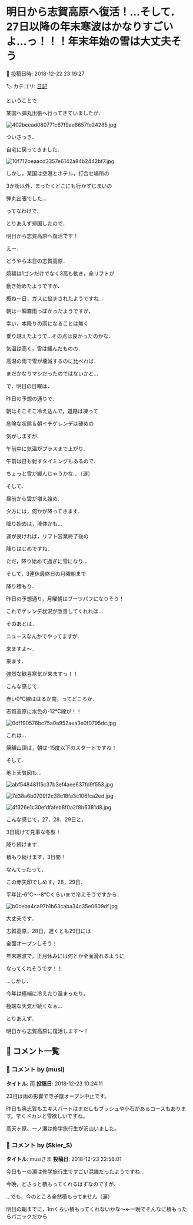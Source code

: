 # 明日から志賀高原へ復活！…そして．27日以降の年末寒波はかなりすごいよ…っ！！！年末年始の雪は大丈夫そう

📅 投稿日時: 2018-12-22 23:19:27

🏷️ カテゴリ: [日記](cc4b5682fb7b8b144980957a978653fb0.md)

ということで．


某国へ弾丸出張へ行ってきていましたが．




![402bcead080771c67f9ae6657fe24285.jpg](images/402bcead080771c67f9ae6657fe24285.jpg)




ついさっき．


自宅に戻ってきました．




![10f712beaacd3357e6142a84b2442bf7.jpg](images/10f712beaacd3357e6142a84b2442bf7.jpg)




しかし，某国は空港とホテル，打合せ場所の


3か所以外，まったくどこにも行かずじまいの


弾丸出張でした…





ってなわけで．


とりあえず帰国したので．


明日から志賀高原へ復活です！





えー．


どうやら本日の志賀高原．


焼額は1ゴンだけでなく3高も動き，全リフトが


動き始めたようですが．


概ね一日，ガスに悩まされたようですね…


朝は一瞬霧雨っぽかったようですが，


幸い，本降りの雨になることは無く


乗り越えたようで…その点は良かったのかな．


気温は高く，雪は緩んだものの．


高温の雨で雪が壊滅するのに比べれば．


まだかなりマシだったのではないかと…





で，明日の日曜は．


昨日の予想の通りで．


朝はそこそこ冷え込んで，道路は凍って


危険な状態＆朝イチゲレンデは硬めの


気がしますが．


午前中に気温がプラスまで上がり．


午前は日も射すタイミングもあるので．


ちょっと雪が緩んじゃうかな…（涙）


そして．


昼前から雲が増え始め．


夕方には，何かが降ってきます．


降り始めは，液体かも…


運が良ければ，リフト営業終了後の


降りはじめですね．


ただ，降り始めて過ぎに雪になり…





そして，3連休最終日の月曜朝まで


降り積もり．


昨日の予想通り，月曜朝はブーツパフになりそう！


これでゲレンデ状況が改善してくれれば…





そのあとは．


ニュースなんかでやってますが．


来ますよ～．


来ます．


強烈な歓喜寒気が来ますっ！！





こんな感じで．


赤い0℃線ははるか南，ってどころか．


志賀高原に水色の-12℃線が！！




![0df190576bc75a0a952aea3e0f0795dc.jpg](images/0df190576bc75a0a952aea3e0f0795dc.jpg)




これは…


焼額山頂は，朝は-15度以下のスタートですね！





そして．


地上天気図も…




![abf54848115c37b3ef4aee637fd9f553.jpg](images/abf54848115c37b3ef4aee637fd9f553.jpg)






![7e38a6b0709f2c38c18fa3c106fca2ed.jpg](images/7e38a6b0709f2c38c18fa3c106fca2ed.jpg)






![4f326e1c30efdfafeb8f0a2f8b6381d8.jpg](images/4f326e1c30efdfafeb8f0a2f8b6381d8.jpg)




こんな感じで，27，28，29日と，


3日続けて見事な冬型！


降り続けます．


積もり続けます，3日間！





なんてったって，


この赤矢印でしめす，28，29日．


平年比-6℃～-8℃くらいまで冷えそうですから．




![b0ceba4ca97b1b63caba34c35e0609df.jpg](images/b0ceba4ca97b1b63caba34c35e0609df.jpg)




大丈夫です．


志賀高原，28日，遅くとも29日には


全面オープンしそう！





年末寒波で，正月休みには何とか全面滑れるように


なってくれそうです！！





…しかし．


今年は極端に冷えたり温まったり，


極端な天気が続くなぁ…





とりあえず．


明日から志賀高原に復活します～！

## 💬 コメント一覧

### 💬 コメント by (musi)
**タイトル**: 雨
**投稿日**: 2018-12-23 10:24:11

23日は雨の影響で寺子屋オープン中止です。

昨日も奥志賀もエキスパートはまだしもブッシュや小石があるコースもあります。早くドカンと雪欲しいですね。

高天ヶ原、一ノ瀬は修学旅行生が沢山いました。

### 💬 コメント by (Skier_S)
**タイトル**: musiさま
**投稿日**: 2018-12-23 22:56:01

今日も一の瀬は修学旅行生ですごい混雑だったようですね…

今晩，どさっと積もってくれるはずなのですが．

…でも，今のところ全然積もってません（涙）

明日の朝までに，1mくらい積もってくれないかな～←一晩でそんなに積もったらパニックだから

